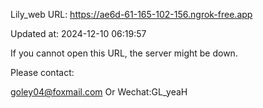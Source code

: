 Lily_web URL: https://ae6d-61-165-102-156.ngrok-free.app

Updated at: 2024-12-10 06:19:57

If you cannot open this URL, the server might be down.

Please contact: 

goley04@foxmail.com Or Wechat:GL_yeaH